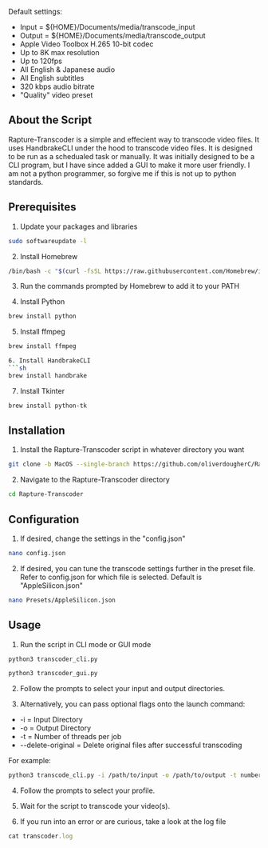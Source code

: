 Default settings:

* Input = ${HOME}/Documents/media/transcode_input
* Output = ${HOME}/Documents/media/transcode_output
* Apple Video Toolbox H.265 10-bit codec
* Up to 8K max resolution
* Up to 120fps
* All English & Japanese audio
* All English subtitles
* 320 kbps audio bitrate
* "Quality" video preset

<!-- ABOUT THE SCRIPT -->
## About the Script

Rapture-Transcoder is a simple and effecient way to transcode video files. It uses HandbrakeCLI under the hood to transcode video files. It is designed to be run as a schedualed task or manually. It was initially designed to be a CLI program, but I have since added a GUI to make it more user friendly. I am not a python programmer, so forgive me if this is not up to python standards.


<!-- PREREQUISITES -->
## Prerequisites

1. Update your packages and libraries
```sh
sudo softwareupdate -l
```

2. Install Homebrew
```sh
/bin/bash -c "$(curl -fsSL https://raw.githubusercontent.com/Homebrew/install/HEAD/install.sh)"
```

3. Run the commands prompted by Homebrew to add it to your PATH

4. Install Python
```sh
brew install python
```

5. Install ffmpeg
```sh
brew install ffmpeg

6. Install HandbrakeCLI
```sh
brew install handbrake 
```

7. Install Tkinter
```sh
brew install python-tk
```


<!-- INSTALLATION -->
## Installation

1. Install the Rapture-Transcoder script in whatever directory you want
```sh
git clone -b MacOS --single-branch https://github.com/oliverdougherC/Rapture-Transcoder
```
2. Navigate to the Rapture-Transcoder directory
```sh
cd Rapture-Transcoder
```

<!-- CONFIGURATION -->
## Configuration

1. If desired, change the settings in the "config.json"
```sh
nano config.json
```

2. If desired, you can tune the transcode settings further in the preset file. Refer to config.json for which file is selected. Default is "AppleSilicon.json"
```sh
nano Presets/AppleSilicon.json
```




<!-- USAGE -->
## Usage

1. Run the script in CLI mode or GUI mode
```sh
python3 transcoder_cli.py
```
```sh
python3 transcoder_gui.py
```

2. Follow the prompts to select your input and output directories.

3. Alternatively, you can pass optional flags onto the launch command:

* -i = Input Directory
* -o = Output Directory
* -t = Number of threads per job
* --delete-original = Delete original files after successful transcoding

For example:
```sh
python3 transcode_cli.py -i /path/to/input -o /path/to/output -t number_of_threads --delete-original
```

4. Follow the prompts to select your profile.

5. Wait for the script to transcode your video(s).

6. If you run into an error or are curious, take a look at the log file
```js
cat transcoder.log
```


